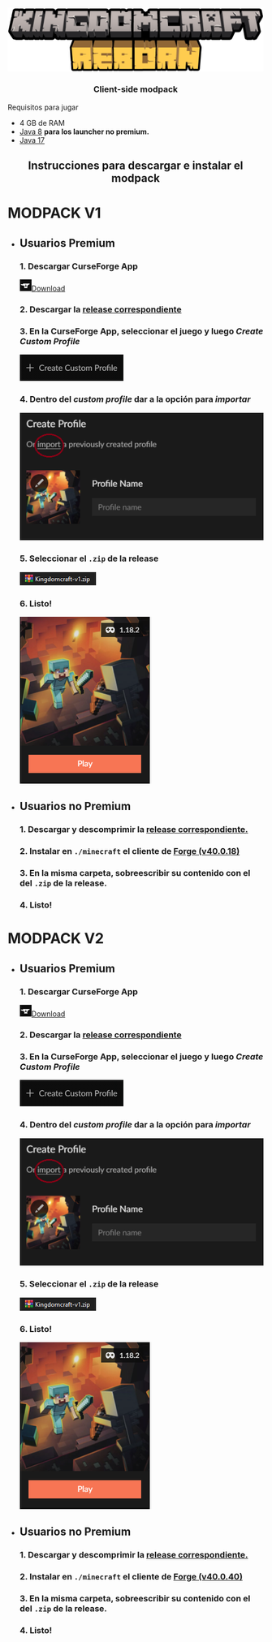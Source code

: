 <div align="center">
<img src="./assets/logo.png">
  <h3>Client-side modpack</h3></div>

  Requisitos para jugar

- 4 GB de RAM
- [Java 8](https://javadl.oracle.com/webapps/download/AutoDL?BundleId=245776_df5ad55fdd604472a86a45a217032c7d) **para los launcher no premium.**
- [Java 17](https://download.oracle.com/java/17/latest/jdk-17_windows-x64_bin.exe)

<div align='center'>
  <h2>Instrucciones para descargar e instalar el modpack<h3>
  </div>

# MODPACK V1
- ## Usuarios Premium
  
  ### 1. Descargar CurseForge App
     
     <img src="./assets/curse.png">[Download](https://download.curseforge.com/)
  
  ### 2. Descargar la [release correspondiente](https://github.com/Raykza/Kingdomcraft/releases/download/release/Kingdomcraft-v1.zip)
  
  ### 3. En la CurseForge App, seleccionar el juego y luego _Create Custom Profile_
     
     <img title="curse1" src="./assets/curse1.png" alt="mine" data-align="left">
  
  ### 4. Dentro del _custom profile_ dar a la opción para _importar_
     
     <img title="curse1" src="./assets/curse2.png" alt="mine" data-align="left">
  
  ### 5. Seleccionar el `.zip` de la release
     
     <img title="" src="./assets/kzip.png" alt="">
  
  ### 6. Listo!
     
     <img title="curse1" src="./assets/curse4.png" alt="mine" data-align="left">

- ## Usuarios no Premium
  
  ### 1. Descargar y descomprimir la [release correspondiente.](https://github.com/Raykza/Kingdomcraft/releases/download/standalone/Kingdomcraft-v1-standalone.zip)
  
  ### 2. Instalar en `./minecraft` el cliente de [Forge (v40.0.18)](https://maven.minecraftforge.net/net/minecraftforge/forge/1.18.2-40.0.18/forge-1.18.2-40.0.18-installer.jar)
  
  ### 3. En la misma carpeta, sobreescribir su contenido con el del `.zip` de la release.
  
  ### 4. Listo!

# MODPACK V2
- ## Usuarios Premium
  
  ### 1. Descargar CurseForge App
     
     <img src="./assets/curse.png">[Download](https://download.curseforge.com/)
  
  ### 2. Descargar la [release correspondiente](https://github.com/Raykza/Kingdomcraft/releases/download/release/Kingdomcraft-v1.zip)
  
  ### 3. En la CurseForge App, seleccionar el juego y luego _Create Custom Profile_
     
     <img title="curse1" src="./assets/curse1.png" alt="mine" data-align="left">
  
  ### 4. Dentro del _custom profile_ dar a la opción para _importar_
     
     <img title="curse1" src="./assets/curse2.png" alt="mine" data-align="left">
  
  ### 5. Seleccionar el `.zip` de la release
     
     <img title="" src="./assets/kzip.png" alt="">
  
  ### 6. Listo!
     
     <img title="curse1" src="./assets/curse4.png" alt="mine" data-align="left">

- ## Usuarios no Premium
  
  ### 1. Descargar y descomprimir la [release correspondiente.](https://github.com/Raykza/Kingdomcraft/releases/download/standalone/Kingdomcraft-v1-standalone.zip)
  
  ### 2. Instalar en `./minecraft` el cliente de [Forge (v40.0.40)](https://maven.minecraftforge.net/net/minecraftforge/forge/1.18.2-40.0.40/forge-1.18.2-40.0.40-installer.jar)
  
  ### 3. En la misma carpeta, sobreescribir su contenido con el del `.zip` de la release.
  
  ### 4. Listo!
